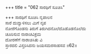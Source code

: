 +++
title = "062 ಸಾರಥಿಗೆ ಸೂಚಿಸಿ"

+++
ಸಾರಥಿಗೆ ಸೂಚಿಸಿ ನೃಪಾಲನ  
ಸಾರೆ ದುವ್ವಾಳಿಸಲು ಮಿಗೆ ನೃಪ  
ನೋರೆಗೊಂಡನು ತಿರುಗೆ ತಿರುಗಿದನೊಲೆದೊಡೊಡನೊಲೆದು  
ಚೂರಿಸುವ ನಾರಾಚವಿಕ್ರಮ  
ದೋರಣೆಗೆ ನಾರಾಚಿಸಿತು ವಿ  
ಸ್ತಾರದಲಿ ವಿಸ್ತರಿಸಿದನು ಜಯಸಮರಸಾಹಸವ     ॥62॥